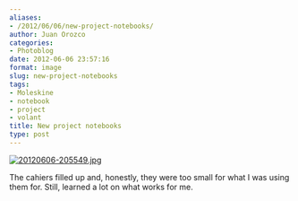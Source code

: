 ```yaml
---
aliases:
- /2012/06/06/new-project-notebooks/
author: Juan Orozco
categories:
- Photoblog
date: 2012-06-06 23:57:16
format: image
slug: new-project-notebooks
tags:
- Moleskine
- notebook
- project
- volant
title: New project notebooks
type: post
---
```


[<img src="http://juanthedesigner.files.wordpress.com/2012/06/20120606-205549.jpg?w=580" alt="20120606-205549.jpg" class="alignnone size-full" data-recalc-dims="1" />][1]

The cahiers filled up and, honestly, they were too small for what I was using them for. Still, learned a lot on what works for me.

[1]: http://juanthedesigner.files.wordpress.com/2012/06/20120606-205549.jpg?w=580